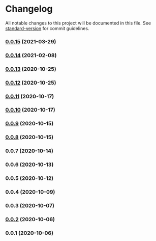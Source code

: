 # Changelog

All notable changes to this project will be documented in this file. See [standard-version](https://github.com/conventional-changelog/standard-version) for commit guidelines.

### [0.0.15](https://github.com/guan840912/secure-bucket/compare/v0.0.14...v0.0.15) (2021-03-29)

### [0.0.14](https://github.com/guan840912/secure-bucket/compare/v0.0.13...v0.0.14) (2021-02-08)

### [0.0.13](https://github.com/guan840912/secure-bucket/compare/v0.0.12...v0.0.13) (2020-10-25)

### [0.0.12](https://github.com/guan840912/secure-bucket/compare/v0.0.11...v0.0.12) (2020-10-25)

### [0.0.11](https://github.com/guan840912/secure-bucket/compare/v0.0.10...v0.0.11) (2020-10-17)

### [0.0.10](https://github.com/guan840912/secure-bucket/compare/v0.0.9...v0.0.10) (2020-10-17)

### [0.0.9](https://github.com/guan840912/secure-bucket/compare/v0.0.8...v0.0.9) (2020-10-15)

### [0.0.8](https://github.com/guan840912/secure-bucket/compare/v0.0.5...v0.0.8) (2020-10-15)

### 0.0.7 (2020-10-14)

### 0.0.6 (2020-10-13)

### 0.0.5 (2020-10-12)

### 0.0.4 (2020-10-09)

### 0.0.3 (2020-10-07)

### [0.0.2](https://github.com/guan840912/secure-bucket/compare/v0.0.1...v0.0.2) (2020-10-06)

### 0.0.1 (2020-10-06)
